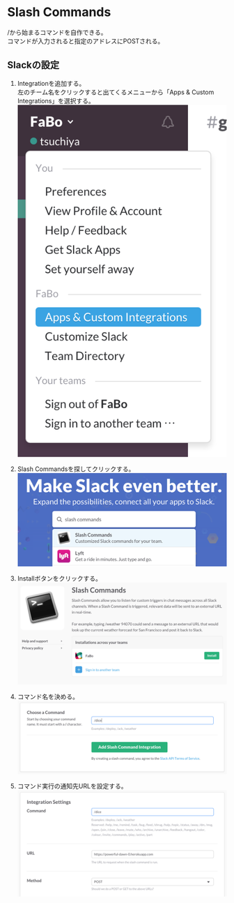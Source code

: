 # Slash Commands

/から始まるコマンドを自作できる。  
コマンドが入力されると指定のアドレスにPOSTされる。


## Slackの設定

1. Integrationを追加する。  
  左のチーム名をクリックすると出てくるメニューから「Apps & Custom Integrations」を選択する。
 ![](slack-iw-001.png)

2. Slash Commandsを探してクリックする。
 ![](slack-sl-002.png)

3. Installボタンをクリックする。
 ![](slack-sl-003.png)

4. コマンド名を決める。
 ![](slack-sl-004.png)

5. コマンド実行の通知先URLを設定する。
 ![](slack-sl-005.png)

